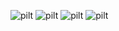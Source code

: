 
![pilt](https://github.com/user-attachments/assets/911ecb93-2145-42d8-a552-519f8e0660a2)
![pilt](https://github.com/user-attachments/assets/c694a0bd-607d-4a1e-a027-67d25b45fc0b)
![pilt](https://github.com/user-attachments/assets/63159b70-d73a-47f6-8c72-a7572f96ef55)
![pilt](https://github.com/user-attachments/assets/e59e3a24-450d-4e3b-8f1c-c1a116582f43)


